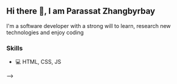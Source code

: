## Hi there 👋, I am Parassat Zhangbyrbay

I'm a software developer with a strong will to learn, research new technologies and enjoy coding

### Skills
<!-- + ⚛️ React -->
+ 💻 HTML, CSS, JS

<!-- <hr>

<p align="center">
  <a href="https://www.google.com">Website</a>
<!--   Add portfolio address here -->
</p>
 -->
